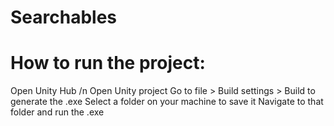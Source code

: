 # Searchables

# How to run the project:
Open Unity Hub /n
Open Unity project
Go to file > Build settings > Build to generate the .exe
Select a folder on your machine to save it
Navigate to that folder and run the .exe
